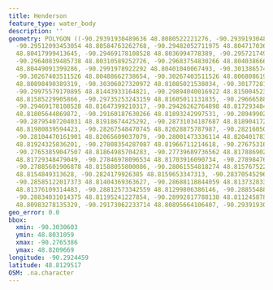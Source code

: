 ```yaml
---
title: Henderson
feature_type: water_body
description: ''
geometry: POLYGON ((-90.29391930489636 48.8080522221276, -90.29391930489636 48.80748695200803,
  -90.29512093453054 48.80584763262768, -90.29482052711975 48.80471703631461, -90.29426262764898
  48.80417999413645, -90.29469178108528 48.8036994778389, -90.29572174935213 48.80375600940732,
  -90.29640839485738 48.80310589252726, -90.29683754830266 48.80403866629127, -90.29683754830266
  48.80449091399286, -90.2991978922292 48.80401040067493, -90.30138657478842 48.80437785244965,
  -90.30267403511526 48.80488662738654, -90.30267403511526 48.80680861945378, -90.30263111977342
  48.80898490389319, -90.30306027320972 48.81085021538034, -90.30177281288287 48.81285676086812,
  -90.29975579170895 48.81443933164821, -90.29894040016922 48.81500452339122, -90.29821083931314
  48.81585229905866, -90.29735253243159 48.81605011131835, -90.29666588692633 48.81585229905866,
  -90.29469178108528 48.81647399210317, -90.29426262764898 48.81729348479049, -90.29284642128766
  48.81805644869872, -90.29160187630266 48.81893242997531, -90.28949902443608 48.81941280030578,
  -90.28795407204031 48.81918674425292, -90.28731034187687 48.8189041727541, -90.2853362360448
  48.81980839594423, -90.28267548470745 48.82028875787987, -90.28216050056955 48.82096690806885,
  -90.28104470161901 48.82065609037079, -90.28001473336114 48.82040178354815, -90.27958557991585
  48.81924325836201, -90.27808354287087 48.81966711214618, -90.2767531672022 48.81913023008072,
  -90.27653859047507 48.81864985704283, -90.27739689736562 48.81788690216725, -90.27739689736562
  48.81729348479049, -90.27846978096534 48.81703916090734, -90.27898476510326 48.81650225069492,
  -90.27885601906878 48.81588055800086, -90.28061554818274 48.81576752213707, -90.28164551644059
  48.8154849313628, -90.2824179926385 48.8159653347313, -90.28370545296534 48.81556970876229,
  -90.28585122017373 48.81404369363627, -90.28688118844059 48.81373283300848, -90.28795407204031
  48.81376109314483, -90.28812573342559 48.81299806386146, -90.28855488686189 48.81251763205877,
  -90.28834031014375 48.81195241227854, -90.28992817788138 48.81124587859348, -90.29108689217372
  48.80983278135329, -90.29173062233714 48.80895664106407, -90.29391930489636 48.8080522221276))
geo_error: 0.0
bbox:
  xmin: -90.3030603
  ymin: 48.8031059
  xmax: -90.2765386
  ymax: 48.8209669
longitude: -90.2924459
latitude: 48.8129517
OSM: .na.character
---
```

